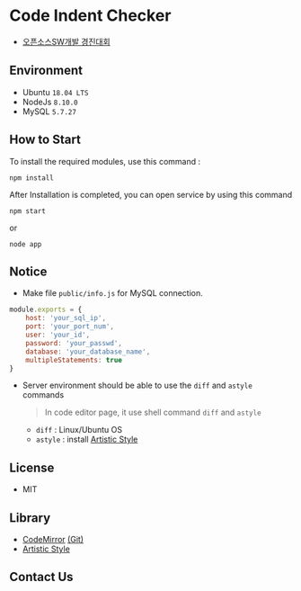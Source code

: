 #  Code Indent Checker
* [오픈소스SW개발 경진대회](https://user-images.githubusercontent.com/26873983/68831018-aba73080-06f0-11ea-82c7-1a93f8d2de46.jpg)

## Environment
  - Ubuntu    `18.04 LTS`
  - NodeJs    `8.10.0`
  - MySQL     `5.7.27`

## How to Start
To install the required modules, use this command :
```
npm install
```
After Installation is completed, you can open service by using this command
```
npm start
```
or
```
node app
```

## Notice
* Make file `public/info.js` for MySQL connection.
```javascript
module.exports = {
    host: 'your_sql_ip',
    port: 'your_port_num',
    user: 'your_id',
    password: 'your_passwd',
    database: 'your_database_name',
    multipleStatements: true
}
```

* Server environment should be able to use the `diff` and `astyle` commands
    > In code editor page, it use shell command `diff` and `astyle`
    * `diff` : Linux/Ubuntu OS
    * `astyle` : install [Artistic Style](http://astyle.sourceforge.net)

## License
* MIT

## Library
* [CodeMirror](http://codemirror.net) [(Git)](https://github.com/codemirror/CodeMirror)
* [Artistic Style](http://astyle.sourceforge.net)

## Contact Us

